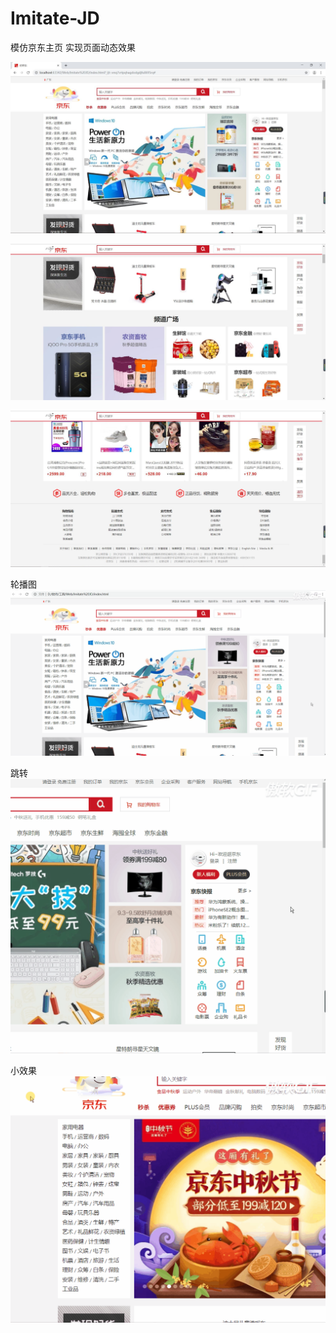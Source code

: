 # Imitate-JD

模仿京东主页
实现页面动态效果

![Image text](https://github.com/pziwen/Imitate-JD/blob/master/screenshot/1.JPG)


![Image text](https://github.com/pziwen/Imitate-JD/blob/master/screenshot/2.JPG)


![Image text](https://github.com/pziwen/Imitate-JD/blob/master/screenshot/3.JPG)

轮播图
![Image text](https://github.com/pziwen/Imitate-JD/blob/master/screenshot/5.gif)

跳转
![Image text](https://github.com/pziwen/Imitate-JD/blob/master/screenshot/6.gif)

小效果
![Image text](https://github.com/pziwen/Imitate-JD/blob/master/screenshot/7.gif)
